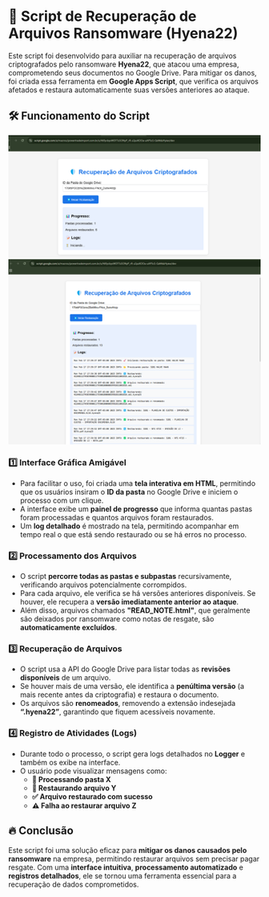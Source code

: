 # 🔹 Script de Recuperação de Arquivos Ransomware (Hyena22)

Este script foi desenvolvido para auxiliar na recuperação de arquivos criptografados pelo ransomware **Hyena22**, que atacou uma empresa, comprometendo seus documentos no Google Drive. Para mitigar os danos, foi criada essa ferramenta em **Google Apps Script**, que verifica os arquivos afetados e restaura automaticamente suas versões anteriores ao ataque.

## 🛠 Funcionamento do Script
![Interface do Script](img/iniciando.png) 
![Execução do Script](img/recuperado.png)
### 1️⃣ Interface Gráfica Amigável
- Para facilitar o uso, foi criada uma **tela interativa em HTML**, permitindo que os usuários insiram o **ID da pasta** no Google Drive e iniciem o processo com um clique.
- A interface exibe um **painel de progresso** que informa quantas pastas foram processadas e quantos arquivos foram restaurados.
- Um **log detalhado** é mostrado na tela, permitindo acompanhar em tempo real o que está sendo restaurado ou se há erros no processo.

### 2️⃣ Processamento dos Arquivos
- O script **percorre todas as pastas e subpastas** recursivamente, verificando arquivos potencialmente corrompidos.
- Para cada arquivo, ele verifica se há versões anteriores disponíveis. Se houver, ele recupera a **versão imediatamente anterior ao ataque**.
- Além disso, arquivos chamados **"READ_NOTE.html"**, que geralmente são deixados por ransomware como notas de resgate, são **automaticamente excluídos**.

### 3️⃣ Recuperação de Arquivos
- O script usa a API do Google Drive para listar todas as **revisões disponíveis** de um arquivo.
- Se houver mais de uma versão, ele identifica a **penúltima versão** (a mais recente antes da criptografia) e restaura o documento.
- Os arquivos são **renomeados**, removendo a extensão indesejada **“.hyena22”**, garantindo que fiquem acessíveis novamente.

### 4️⃣ Registro de Atividades (Logs)
- Durante todo o processo, o script gera logs detalhados no **Logger** e também os exibe na interface.
- O usuário pode visualizar mensagens como:
  - **📂 Processando pasta X**
  - **🔄 Restaurando arquivo Y**
  - **✅ Arquivo restaurado com sucesso**
  - **⚠️ Falha ao restaurar arquivo Z**

## 🔥 Conclusão

Este script foi uma solução eficaz para **mitigar os danos causados pelo ransomware** na empresa, permitindo restaurar arquivos sem precisar pagar resgate. Com uma **interface intuitiva**, **processamento automatizado** e **registros detalhados**, ele se tornou uma ferramenta essencial para a recuperação de dados comprometidos.
